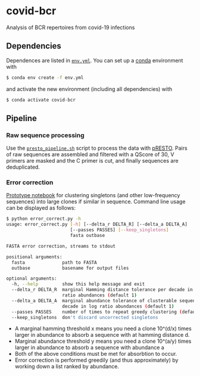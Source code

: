 # covid-bcr
Analysis of BCR repertoires from covid-19 infections

Dependencies
---

Dependences are listed in [`env.yml`](). You can set up a [conda](https://docs.conda.io/en/latest/) environment with
```bash
$ conda env create -f env.yml
```
and activate the new environment (including all dependencies) with
```bash
$ conda activate covid-bcr
```

Pipeline
---

### Raw sequence processing

Use the [`presto_pipeline.sh`]() script to process the data with [pRESTO](https://presto.readthedocs.io/en/stable/overview.html). Pairs of raw sequences are assembled and filtered with a QScore of 30, V primers are masked and the C primer is cut, and finally sequences are deduplicated.

### Error correction

[Prototype notebook](error_correct.ipynb) for clustering singletons (and other low-frequency sequences) into large clones if similar in sequence.
Command line usage can be displayed as follows:
```bash
$ python error_correct.py -h
usage: error_correct.py [-h] [--delta_r DELTA_R] [--delta_a DELTA_A]
                        [--passes PASSES] [--keep_singletons]
                        fasta outbase

FASTA error correction, streams to stdout

positional arguments:
  fasta              path to FASTA
  outbase            basename for output files

optional arguments:
  -h, --help         show this help message and exit
  --delta_r DELTA_R  marginal Hamming distance tolerance per decade in log
                     ratio abundances (default 1)
  --delta_a DELTA_A  marginal abundance tolerance of clusterable sequences per
                     decade in log ratio abundances (default 1)
  --passes PASSES    number of times to repeat greedy clustering (default 1)
  --keep_singletons  don't discard uncorrected singletons
```

- A marginal hamming threshold x means you need a clone 10^(d/x) times larger in abundance to absorb a sequence with at hamming distance d.
- Marginal abundance threshold y means you need a clone 10^(a/y) times larger in abundance to absorb a sequence with abundance a
- Both of the above conditions must be met for absorbtion to occur.
- Error correction is performed greedily (and thus approximately) by working down a list ranked by abundance.
